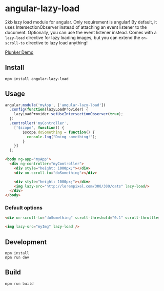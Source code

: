 # angular-lazy-load
2kb lazy load module for angular. Only requirement is angular! By default, it uses IntersectionObserver instead of attaching an event listener to the document. Optionally, you can use the event listener instead. Comes with a `lazy-load` directive for lazy loading images, but you can extend the `on-scroll-to` directive to lazy load anything!

[Plunker Demo](https://embed.plnkr.co/q9Zm5IpRd4fpiY83DZIm/)

## Install
```
npm install angular-lazy-load
```

## Usage
```javascript
angular.module('myApp', ['angular-lazy-load'])
  .config(function(lazyLoadProvider) {
    lazyLoadProvider.setUseIntersectionObserver(true);
  })
  .controller('myController',
    ['$scope', function() {
        $scope.doSomething = function() {
          console.log("Doing something!");
        }
    }]
  );
```

```html
<body ng-app="myApp">
  <div ng-controller="myController">
    <div style="height: 1000px;"></div>
    <div on-scroll-to="doSomething"></div>

    <div style="height: 1000px;"></div>
    <img lazy-src="http://lorempixel.com/300/300/cats" lazy-load/>
  </div>
</body>
```

### Default options
```html
<div on-scroll-to="doSomething" scroll-threshold="0.1" scroll-throttle="20" scroll-unobserve="true" scroll-root="null" scroll-root-margin="0px" scroll-offset="0" use-io="true"></div>

<img lazy-src="myImg" lazy-load />
```

## Development
```
npm install
npm run dev
```

## Build
```
npm run build
```
